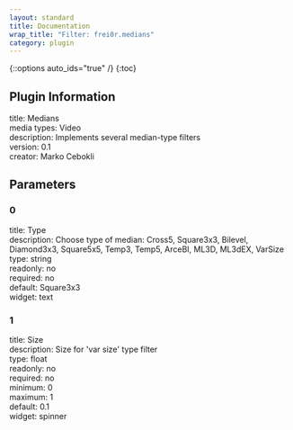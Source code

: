```yaml
---
layout: standard
title: Documentation
wrap_title: "Filter: frei0r.medians"
category: plugin
---
```

{::options auto_ids="true" /}
{:toc}

## Plugin Information

title: Medians  
media types:
Video  
description: Implements several median-type filters  
version: 0.1  
creator: Marko Cebokli  

## Parameters

### 0

title: Type    
description:
Choose type of median: Cross5, Square3x3, Bilevel, Diamond3x3, Square5x5, Temp3, Temp5, ArceBI, ML3D, ML3dEX, VarSize  
type: string  
readonly: no  
required: no  
default: Square3x3  
widget: text  

### 1

title: Size    
description:
Size for &#39;var size&#39; type filter  
type: float  
readonly: no  
required: no  
minimum: 0  
maximum: 1  
default: 0.1  
widget: spinner  

